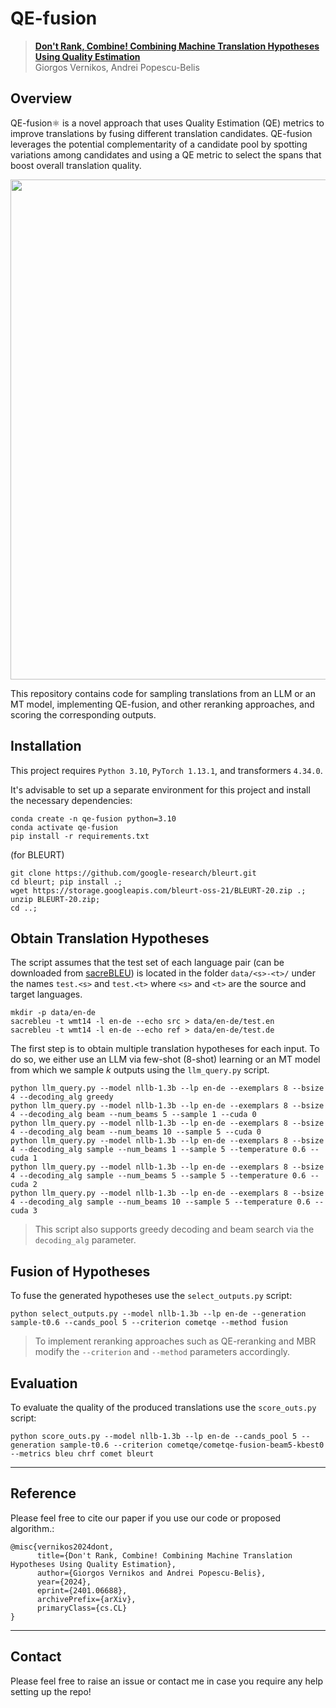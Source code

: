 # QE-fusion

> [**Don't Rank, Combine! Combining Machine Translation Hypotheses Using Quality Estimation**](https://arxiv.org/abs/2401.06688)  
> Giorgos Vernikos, Andrei Popescu-Belis

## Overview
QE-fusion⚛ is a novel approach that uses Quality Estimation (QE) metrics to improve translations by fusing different translation candidates. QE-fusion leverages the potential complementarity of a candidate pool by spotting variations among candidates and using a QE metric to select the spans that boost overall translation quality.

<p align="left">
  <img src="qe-fusion_fig.png" width="800">
</p>

This repository contains code for sampling translations from an LLM or an MT model, implementing QE-fusion, and other reranking approaches, and scoring the corresponding outputs.

## Installation

This project requires `Python 3.10`, `PyTorch 1.13.1`, and transformers `4.34.0`.

It's advisable to set up a separate environment for this project and install the necessary dependencies:

```
conda create -n qe-fusion python=3.10
conda activate qe-fusion
pip install -r requirements.txt
```

(for BLEURT)
```
git clone https://github.com/google-research/bleurt.git
cd bleurt; pip install .;
wget https://storage.googleapis.com/bleurt-oss-21/BLEURT-20.zip .; unzip BLEURT-20.zip; 
cd ..;
```

## Obtain Translation Hypotheses

The script assumes that the test set of each language pair (can be downloaded from [sacreBLEU](https://github.com/mjpost/sacrebleu)) is located in the folder `data/<s>-<t>/` under the names `test.<s>` and `test.<t>` where `<s>` and `<t>` are the source and target languages.
```
mkdir -p data/en-de
sacrebleu -t wmt14 -l en-de --echo src > data/en-de/test.en
sacrebleu -t wmt14 -l en-de --echo ref > data/en-de/test.de 
```

The first step is to obtain multiple translation hypotheses for each input. To do so, we either use an LLM via few-shot (8-shot) learning or an MT model from which we sample *k* outputs using the `llm_query.py` script.

```
python llm_query.py --model nllb-1.3b --lp en-de --exemplars 8 --bsize 4 --decoding_alg greedy
python llm_query.py --model nllb-1.3b --lp en-de --exemplars 8 --bsize 4 --decoding_alg beam --num_beams 5 --sample 1 --cuda 0
python llm_query.py --model nllb-1.3b --lp en-de --exemplars 8 --bsize 4 --decoding_alg beam --num_beams 10 --sample 5 --cuda 0
python llm_query.py --model nllb-1.3b --lp en-de --exemplars 8 --bsize 4 --decoding_alg sample --num_beams 1 --sample 5 --temperature 0.6 --cuda 1
python llm_query.py --model nllb-1.3b --lp en-de --exemplars 8 --bsize 4 --decoding_alg sample --num_beams 5 --sample 5 --temperature 0.6 --cuda 2
python llm_query.py --model nllb-1.3b --lp en-de --exemplars 8 --bsize 4 --decoding_alg sample --num_beams 10 --sample 5 --temperature 0.6 --cuda 3
```
> This script also supports greedy decoding and beam search via the `decoding_alg` parameter.

## Fusion of Hypotheses

To fuse the generated hypotheses use the `select_outputs.py` script:

```
python select_outputs.py --model nllb-1.3b --lp en-de --generation sample-t0.6 --cands_pool 5 --criterion cometqe --method fusion
```
> To implement reranking approaches such as QE-reranking and MBR modify the `--criterion` and `--method` parameters accordingly.

## Evaluation

To evaluate the quality of the produced translations use the `score_outs.py` script:

```
python score_outs.py --model nllb-1.3b --lp en-de --cands_pool 5 --generation sample-t0.6 --criterion cometqe/cometqe-fusion-beam5-kbest0  --metrics bleu chrf comet bleurt
```

---
## Reference
Please feel free to cite our paper if you use our code or proposed algorithm.:
```
@misc{vernikos2024dont,
      title={Don't Rank, Combine! Combining Machine Translation Hypotheses Using Quality Estimation}, 
      author={Giorgos Vernikos and Andrei Popescu-Belis},
      year={2024},
      eprint={2401.06688},
      archivePrefix={arXiv},
      primaryClass={cs.CL}
}
```

---
## Contact
Please feel free to raise an issue or contact me in case you require any help setting up the repo!
